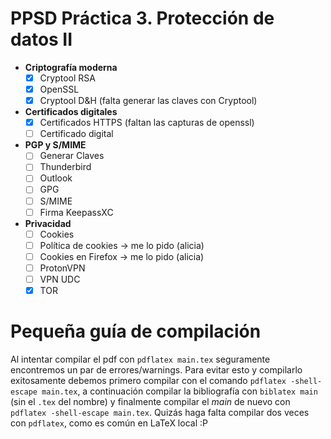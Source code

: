 # PPSD Práctica 3. Protección de datos II

- **Criptografía moderna**
    - [x] Cryptool RSA
    - [x] OpenSSL
    - [x] Cryptool D&H (falta generar las claves con Cryptool)
- **Certificados digitales**
    - [x] Certificados HTTPS (faltan las capturas de openssl)
    - [ ] Certificado digital
- **PGP y S/MIME**
    - [ ] Generar Claves
    - [ ] Thunderbird
    - [ ] Outlook
    - [ ] GPG
    - [ ] S/MIME
    - [ ] Firma KeepassXC
- **Privacidad**
    - [ ] Cookies
    - [ ] Política de cookies -> me lo pido (alicia)
    - [ ] Cookies en Firefox -> me lo pido (alicia)
    - [ ] ProtonVPN
    - [ ] VPN UDC
    - [x] TOR

# Pequeña guía de compilación

Al intentar compilar el pdf con `pdflatex main.tex` seguramente encontremos un par de errores/warnings.
Para evitar esto y compilarlo exitosamente debemos primero compilar con el comando `pdflatex -shell-escape main.tex`, a continuación compilar la bibliografía con `biblatex main` (sin el `.tex` del nombre) y finalmente compilar el *main* de nuevo con `pdflatex -shell-escape main.tex`. Quizás haga falta compilar dos veces con `pdflatex`, como es común en LaTeX local :P
